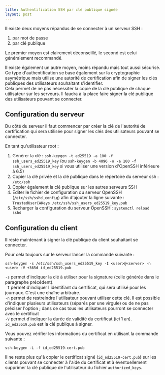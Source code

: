 ```yaml
---
title: Authentification SSH par clé publique signée
layout: post
---
```


Il existe deux moyens répandus de se connecter à un serveur SSH :
  
  1. par mot de passe
  2. par clé publique

Le premier moyen est clairement déconseillé, le second est celui généralement recommandé.

Il existe également un autre moyen, moins répandu mais tout aussi sécurisé.  
Ce type d'authentification se base également sur la cryptographie asymétrique mais utilise une autorité de 
certification afin de signer les clés publiques des utilisateurs souhaitant s'identifier.  
Cela permet de ne pas nécessiter la copie de la clé publique de chaque utilisateur sur les serveurs. Il faudra à la 
place faire signer la clé publique des utilisateurs pouvant se connecter.

## Configuration du serveur

Du côté du serveur il faut commencer par créer la clé de l'autorité de certification qui sera utilisée pour signer les 
clés des utilisateurs pouvant se connecter.

En tant qu'utilisateur root :

  1. Générer la clé : `ssh-keygen -t ed25519 -a 100 -f ssh_users_ed25519_key` (ou 
     `ssh-keygen -b 4096 -o -a 100 -f ssh_users_ed25519_key` si vous utiliser une version d'OpenSSH 
     inférieure à 6.5)
  2. Copier la clé privée et la clé publique dans le répertoire du serveur ssh : `/etc/ssh`
  2. Copier également la clé publique sur les autres serveurs SSH
  3. Éditer le fichier de configuration du serveur OpenSSH (`/etc/ssh/sshd_config`) afin d'ajouter la ligne suivante :
     `TrustedUserCAKeys /etc/ssh/ssh_users_ed25519_key.pub`
  4. Recharger la configuration du serveur OpenSSH : `systemctl reload sshd`

## Configuration du client

Il reste maintenant à signer la clé publique du client souhaitant se connecter.

Pour cela toujours sur le serveur lancer la commande suivante :

    ssh-keygen -s /etc/ssh/ssh_users_ed25519_key -I <user>@<server> -n <user> -V +365d id_ed25519.pub

`-s` permet d'indiquer la clé à utiliser pour la signature (celle générée dans le paragraphe précédent).  
`-I` permet d'indiquer l'identifiant du certificat, qui sera utilisé pour les journaux. C'est une chaîne arbitraire.  
`-n` permet de restreindre l'utilisateur pouvant utiliser cette clé. Il est possible d'indiquer plusieurs utilisateurs 
(séparés par une virgule) ou de ne pas préciser l'option ; dans ce cas tous les utilisateurs pourront se connecter avec le certificat  
`-V` permet d'indiquer la durée de validité du certificat (ici 1 an).  
`id_ed25519.pub` est la clé publique à signer.

Vous pouvez vérifier les informations du certificat en utilisant la commande suivante :

```shell
ssh-keygen -L -f id_ed25519-cert.pub
```

Il ne reste plus qu'à copier le certificat signé (`id_ed25519-cert.pub`) sur les clients pouvant se connecter à l'aide 
du certificat et à éventuellement supprimer la clé publique de l'utilisateur du fichier `authorized_keys`.
